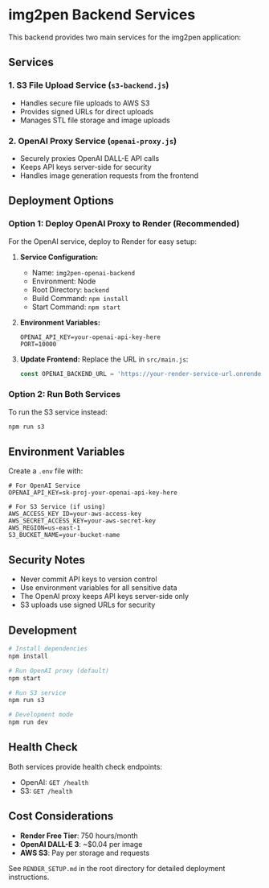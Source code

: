 # img2pen Backend Services

This backend provides two main services for the img2pen application:

## Services

### 1. S3 File Upload Service (`s3-backend.js`)
- Handles secure file uploads to AWS S3
- Provides signed URLs for direct uploads
- Manages STL file storage and image uploads

### 2. OpenAI Proxy Service (`openai-proxy.js`)
- Securely proxies OpenAI DALL-E API calls
- Keeps API keys server-side for security
- Handles image generation requests from the frontend

## Deployment Options

### Option 1: Deploy OpenAI Proxy to Render (Recommended)

For the OpenAI service, deploy to Render for easy setup:

1. **Service Configuration:**
   - Name: `img2pen-openai-backend`
   - Environment: Node
   - Root Directory: `backend`
   - Build Command: `npm install`
   - Start Command: `npm start`

2. **Environment Variables:**
   ```
   OPENAI_API_KEY=your-openai-api-key-here
   PORT=10000
   ```

3. **Update Frontend:**
   Replace the URL in `src/main.js`:
   ```javascript
   const OPENAI_BACKEND_URL = 'https://your-render-service-url.onrender.com';
   ```

### Option 2: Run Both Services

To run the S3 service instead:
```bash
npm run s3
```

## Environment Variables

Create a `.env` file with:

```env
# For OpenAI Service
OPENAI_API_KEY=sk-proj-your-openai-api-key-here

# For S3 Service (if using)
AWS_ACCESS_KEY_ID=your-aws-access-key
AWS_SECRET_ACCESS_KEY=your-aws-secret-key
AWS_REGION=us-east-1
S3_BUCKET_NAME=your-bucket-name
```

## Security Notes

- Never commit API keys to version control
- Use environment variables for all sensitive data
- The OpenAI proxy keeps API keys server-side only
- S3 uploads use signed URLs for security

## Development

```bash
# Install dependencies
npm install

# Run OpenAI proxy (default)
npm start

# Run S3 service
npm run s3

# Development mode
npm run dev
```

## Health Check

Both services provide health check endpoints:
- OpenAI: `GET /health`
- S3: `GET /health`

## Cost Considerations

- **Render Free Tier**: 750 hours/month
- **OpenAI DALL-E 3**: ~$0.04 per image
- **AWS S3**: Pay per storage and requests

See `RENDER_SETUP.md` in the root directory for detailed deployment instructions. 